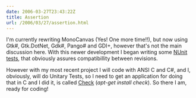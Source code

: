 ```yaml
---
date: 2006-03-27T23:43:22Z
title: Assertion
url: /2006/03/27/assertion.html
---
```


<p>I'm currently rewriting MonoCanvas (Yes! One more time!!), but now using Gtk#, Gtk.DotNet, Gdk#, Pango# and GDI+, however that's not the main discussion here. With this newer development I began writing some <a href="http://www.nunit.org">NUnit</a> <a href="https://forgesvn1.novell.com/svn/monouml/trunk/monocanvas/gtksharp-based/MonoCanvasTests/">tests</a>, that obviously assures compatibillity between revisions.</p>
<p>However with my most recent project I will code with ANSI C and C#, and I, obviously, will do Unitary Tests, so I need to get an application for doing that in C and I did it, is called <a href="http://check.sourceforge.net/">Check</a> (<em>apt-get install check</em>). So there I am, ready for coding!</p>
